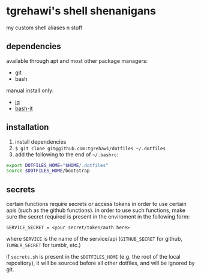 # tgrehawi's shell shenanigans
my custom shell aliases n stuff

## dependencies
available through apt and most other package managers:
- git
- bash

manual install only:
- [jq](https://stedolan.github.io/jq/)
- [bash-it](https://github.com/Bash-it/bash-it)

## installation
1. install dependencies
2. `$ git clone git@github.com:tgrehawi/dotfiles ~/.dotfiles`
3. add the following to the end of `~/.bashrc`:
```bash
export DOTFILES_HOME="$HOME/.dotfiles"
source $DOTFILES_HOME/bootstrap
```

## secrets
certain functions require secrets or access tokens in order to use certain apis (such as the github functions). in order to use such functions, make sure the secret required is present in the enviroment in the following form:
```
SERVICE_SECRET = <your secret/token/auth here>
```
where `SERVICE` is the name of the service/api (`GITHUB_SECRET` for github, `TUMBLR_SECRET` for tumblr, etc.)

if `secrets.sh` is present in the `$DOTFILES_HOME` (e.g. the root of the local repository), it will be sourced before all other dotfiles, and will be ignored by git.
